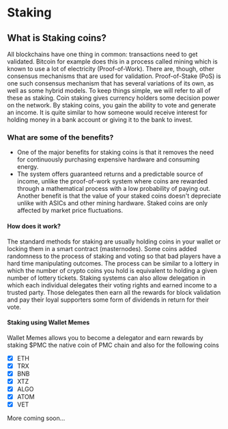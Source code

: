 # Staking

## What is Staking coins?

All blockchains have one thing in common: transactions need to get validated. Bitcoin for example does this in a process called mining which is known to use a lot of electricity (Proof-of-Work). There are, though, other consensus mechanisms that are used for validation. Proof-of-Stake (PoS) is one such consensus mechanism that has several variations of its own, as well as some hybrid models. To keep things simple, we will refer to all of these as staking. Coin staking gives currency holders some decision power on the network. By staking coins, you gain the ability to vote and generate an income. It is quite similar to how someone would receive interest for holding money in a bank account or giving it to the bank to invest.



### What are some of the benefits?

* One of the major benefits for staking coins is that it removes the need for continuously purchasing expensive hardware and consuming energy.
* The system offers guaranteed returns and a predictable source of income, unlike the proof-of-work system where coins are rewarded through a mathematical process with a low probability of paying out. Another benefit is that the value of your staked coins doesn't depreciate unlike with ASICs and other mining hardware. Staked coins are only affected by market price fluctuations.

#### How does it work?

The standard methods for staking are usually holding coins in your wallet or locking them in a smart contract (masternodes). Some coins added randomness to the process of staking and voting so that bad players have a hard time manipulating outcomes. The process can be similar to a lottery in which the number of crypto coins you hold is equivalent to holding a given number of lottery tickets. Staking systems can also allow delegation in which each individual delegates their voting rights and earned income to a trusted party. Those delegates then earn all the rewards for block validation and pay their loyal supporters some form of dividends in return for their vote.

#### Staking using Wallet Memes

Wallet Memes allows you to become a delegator and earn rewards by staking $PMC the native coin of PMC chain and also for the following coins

* [x] ETH
* [x] TRX
* [x] BNB
* [x] XTZ
* [x] ALGO
* [x] ATOM
* [x] VET

More coming soon...



&#x20;
